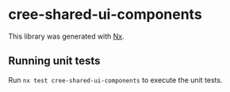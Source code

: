 # cree-shared-ui-components

This library was generated with [Nx](https://nx.dev).

## Running unit tests

Run `nx test cree-shared-ui-components` to execute the unit tests.
